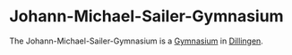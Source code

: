 # Johann-Michael-Sailer-Gymnasium

The Johann-Michael-Sailer-Gymnasium is a [Gymnasium](630003.md) in [Dillingen](140000065.md).
